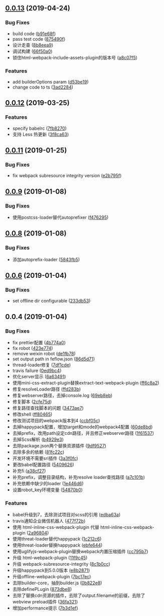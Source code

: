 <a name="0.0.13"></a>
## [0.0.13](https://github.com/feflow/builder-webpack4/compare/v0.1.12...v0.0.13) (2019-04-24)


### Bug Fixes

* build code ([b91e68f](https://github.com/feflow/builder-webpack4/commit/b91e68f))
* pass test code ([875490f](https://github.com/feflow/builder-webpack4/commit/875490f))
* 设计走查 ([8b8eea9](https://github.com/feflow/builder-webpack4/commit/8b8eea9))
* 调试构建 ([66f50a0](https://github.com/feflow/builder-webpack4/commit/66f50a0))
* 锁住html-webpack-include-assets-plugin的版本号 ([a8c07f5](https://github.com/feflow/builder-webpack4/commit/a8c07f5))


### Features

* add builderOptions param ([d53be19](https://github.com/feflow/builder-webpack4/commit/d53be19))
* change code to ts ([3ad2284](https://github.com/feflow/builder-webpack4/commit/3ad2284))



<a name="0.0.12"></a>
## [0.0.12](https://github.com/iv-web/builder-webpack/compare/v0.0.11...v0.0.12) (2019-03-25)


### Features

* specify babelrc ([7fb8270](https://github.com/iv-web/builder-webpack/commit/7fb8270))
* 支持 Less 热更新 ([3f8ca63](https://github.com/iv-web/builder-webpack/commit/3f8ca63))



<a name="0.0.11"></a>
## [0.0.11](https://github.com/iv-web/builder-webpack/compare/v0.0.10...v0.0.11) (2019-01-25)


### Bug Fixes

* fix webpack subresource integrity version ([e2b795f](https://github.com/iv-web/builder-webpack/commit/e2b795f))



<a name="0.0.9"></a>
## [0.0.9](https://github.com/iv-web/builder-webpack/compare/v0.0.8...v0.0.9) (2019-01-08)


### Bug Fixes

* 使用postcss-loader替代autoprefixer ([f476295](https://github.com/iv-web/builder-webpack/commit/f476295))



<a name="0.0.8"></a>
## [0.0.8](https://github.com/iv-web/builder-webpack/compare/v0.0.6...v0.0.8) (2019-01-08)


### Bug Fixes

* 添加autoprefix-loader ([5843fb5](https://github.com/iv-web/builder-webpack/commit/5843fb5))



<a name="0.0.6"></a>
## [0.0.6](https://github.com/iv-web/builder-webpack/compare/v0.0.4...v0.0.6) (2019-01-04)


### Bug Fixes

* set offline dir configurable ([233db53](https://github.com/iv-web/builder-webpack/commit/233db53))



<a name="0.0.4"></a>
## 0.0.4 (2019-01-04)


### Bug Fixes

* fix prettier配置 ([4b774a0](https://github.com/iv-web/builder-webpack/commit/4b774a0))
* fix robot ([423e774](https://github.com/iv-web/builder-webpack/commit/423e774))
* remove weixin robot ([de1fb78](https://github.com/iv-web/builder-webpack/commit/de1fb78))
* set output path in feflow.json ([86d5d71](https://github.com/iv-web/builder-webpack/commit/86d5d71))
* thread-loader修复 ([7df1cde](https://github.com/iv-web/builder-webpack/commit/7df1cde))
* travis failure ([0ed9bc4](https://github.com/iv-web/builder-webpack/commit/0ed9bc4))
* 优化server显示 ([6a63491](https://github.com/iv-web/builder-webpack/commit/6a63491))
* 使用mini-css-extract-plugin替换extract-text-webpack-plugin ([ff6c8a2](https://github.com/iv-web/builder-webpack/commit/ff6c8a2))
* 修复resolveLoader路径 ([ffd283b](https://github.com/iv-web/builder-webpack/commit/ffd283b))
* 修复webserver路径，去掉console.log ([69eb8eb](https://github.com/iv-web/builder-webpack/commit/69eb8eb))
* 修复脚本 ([2cfe75d](https://github.com/iv-web/builder-webpack/commit/2cfe75d))
* 修复路径查找脚本的问题 ([3473ae7](https://github.com/iv-web/builder-webpack/commit/3473ae7))
* 修改shell ([ff80465](https://github.com/iv-web/builder-webpack/commit/ff80465))
* 修改测试项目的webpack版本到4 ([ccbf05c](https://github.com/iv-web/builder-webpack/commit/ccbf05c))
* 去掉happypack配置，增加target和mode的webpack4配置 ([60de8bd](https://github.com/iv-web/builder-webpack/commit/60de8bd))
* 去掉prefix，改用path设定cdn路径，并且修正webserver路径 ([1f61537](https://github.com/iv-web/builder-webpack/commit/1f61537))
* 去掉Scss解析 ([b4929e3](https://github.com/iv-web/builder-webpack/commit/b4929e3))
* 去除package.json两个替换资源插件 ([9df9527](https://github.com/iv-web/builder-webpack/commit/9df9527))
* 去除多余的依赖 ([81fc22c](https://github.com/iv-web/builder-webpack/commit/81fc22c))
* 开发环境不需要sri插件 ([3a3f0fc](https://github.com/iv-web/builder-webpack/commit/3a3f0fc))
* 更改babel配置路径 ([5409626](https://github.com/iv-web/builder-webpack/commit/5409626))
* 补充fi ([a38cf27](https://github.com/iv-web/builder-webpack/commit/a38cf27))
* 补充prefix，调整目录结构，补充resolve loader查找路径 ([a7c101b](https://github.com/iv-web/builder-webpack/commit/a7c101b))
* 补充依赖中缺少的loader ([1e446d6](https://github.com/iv-web/builder-webpack/commit/1e446d6))
* 设置robot_key环境变量 ([54870b0](https://github.com/iv-web/builder-webpack/commit/54870b0))


### Features

* babel升级到7，去除测试项目对scss的引用 ([edba63a](https://github.com/iv-web/builder-webpack/commit/edba63a))
* travis通知企业微信机器人 ([477f72b](https://github.com/iv-web/builder-webpack/commit/477f72b))
* 使用 html-inline-css-webpack-plugin 代替 html-inline-css-webpack-plugin ([2a96804](https://github.com/iv-web/builder-webpack/commit/2a96804))
* 使用threat-loader替代happypack ([1c212c6](https://github.com/iv-web/builder-webpack/commit/1c212c6))
* 使用threat-loader替换happypack ([ebfe644](https://github.com/iv-web/builder-webpack/commit/ebfe644))
* 使用uglifyjs-webpack-plugin替换webpack内置压缩插件 ([cc795b7](https://github.com/iv-web/builder-webpack/commit/cc795b7))
* 升级 html-webpack-plugin ([11f9c45](https://github.com/iv-web/builder-webpack/commit/11f9c45))
* 升级 webpack-subresource-integrity ([8c1b0cc](https://github.com/iv-web/builder-webpack/commit/8c1b0cc))
* 升级happypack到5.0.0版本 ([e8b2871](https://github.com/iv-web/builder-webpack/commit/e8b2871))
* 升级offline-webpack-plugin ([7bc17ec](https://github.com/iv-web/builder-webpack/commit/7bc17ec))
* 去除builder-core，抽到builder.js ([0b822e8](https://github.com/iv-web/builder-webpack/commit/0b822e8))
* 去除definePLugin ([873dbe8](https://github.com/iv-web/builder-webpack/commit/873dbe8))
* 去除了替换cdn资源的插件，去除了output.filename的前缀，去除了webview preload插件 ([36fa321](https://github.com/iv-web/builder-webpack/commit/36fa321))
* 增加performance提示 ([7b3d1ef](https://github.com/iv-web/builder-webpack/commit/7b3d1ef))
